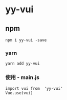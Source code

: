 # yy-vui

## npm
```
npm i yy-vui -save
```

### yarn
```
yarn add yy-vui
```

### 使用 - main.js
```
import vui from  'yy-vui'
Vue.use(vui)
```

